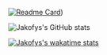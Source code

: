 [![Readme Card](https://github-readme-stats.vercel.app/api/pin/?username=jakofys&repo=isme)](https://github.com/jakofys/jakofys))

![Jakofys's GitHub stats](https://github-readme-stats.vercel.app/api?username=jakofys&show_icons=true&theme=dracula)

[![Jakofys's wakatime stats](https://github-readme-stats.vercel.app/api/wakatime?username=jakofys)](https://github.com/jakofys/github-readme-stats)
